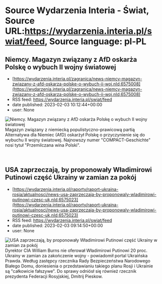 # Source Wydarzenia Interia - Świat, Source URL:https://wydarzenia.interia.pl/swiat/feed, Source language: pl-PL

## Niemcy. Magazyn związany z AfD oskarża Polskę o wybuch II wojny światowej
 - [https://wydarzenia.interia.pl/zagranica/news-niemcy-magazyn-zwiazany-z-afd-oskarza-polske-o-wybuch-ii-woj,nId,6575008](https://wydarzenia.interia.pl/zagranica/news-niemcy-magazyn-zwiazany-z-afd-oskarza-polske-o-wybuch-ii-woj,nId,6575008)
 - RSS feed: https://wydarzenia.interia.pl/swiat/feed
 - date published: 2023-02-03 10:12:44+00:00
 - user: None

<p><a href="https://wydarzenia.interia.pl/zagranica/news-niemcy-magazyn-zwiazany-z-afd-oskarza-polske-o-wybuch-ii-woj,nId,6575008"><img align="left" alt="Niemcy. Magazyn związany z AfD oskarża Polskę o wybuch II wojny światowej" src="https://i.iplsc.com/niemcy-magazyn-zwiazany-z-afd-oskarza-polske-o-wybuch-ii-woj/000GPILL1BINRV54-C321.jpg" /></a>Magazyn związany z niemiecką populistyczno-prawicową partią Alternatywa dla Niemiec (AfD) oskarżył Polskę o przyczynienie się do wybuchu II wojny światowej. Najnowszy numer &quot;COMPACT-Geschichte&quot; nosi tytuł &quot;Przemilczana wina Polski&quot;. </p><br clear="all" />

## USA zaprzeczają, by proponowały Władimirowi Putinowi część Ukrainy w zamian za pokój
 - [https://wydarzenia.interia.pl/raporty/raport-ukraina-rosja/aktualnosci/news-usa-zaprzeczaja-by-proponowaly-wladimirowi-putinowi-czesc-uk,nId,6575023](https://wydarzenia.interia.pl/raporty/raport-ukraina-rosja/aktualnosci/news-usa-zaprzeczaja-by-proponowaly-wladimirowi-putinowi-czesc-uk,nId,6575023)
 - RSS feed: https://wydarzenia.interia.pl/swiat/feed
 - date published: 2023-02-03 09:14:50+00:00
 - user: None

<p><a href="https://wydarzenia.interia.pl/raporty/raport-ukraina-rosja/aktualnosci/news-usa-zaprzeczaja-by-proponowaly-wladimirowi-putinowi-czesc-uk,nId,6575023"><img align="left" alt="USA zaprzeczają, by proponowały Władimirowi Putinowi część Ukrainy w zamian za pokój" src="https://i.iplsc.com/usa-zaprzeczaja-by-proponowaly-wladimirowi-putinowi-czesc-uk/000GPIMPP6P28X3J-C321.jpg" /></a>Dyrektor CIA William Burns nie oferował Władimirowi Putinowi 20 proc. Ukrainy w zamian za zakończenie wojny - powiadomił portal Ukraińska Prawda. Według zastępcy rzecznika Rady Bezpieczeństwa Narodowego Białego Domu, doniesienia o przedstawianiu takiego planu Rosji i Ukrainie są &quot;całkowicie fałszywe&quot;. Do sprawy odniósł się również rzecznik prezydenta Federacji Rosyjskiej, Dmitrij Pieskow. </p><br clear="all" />
